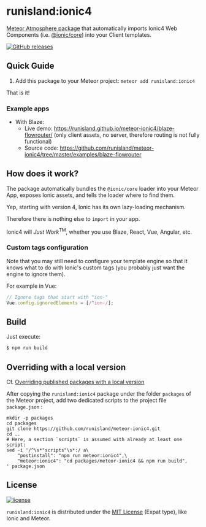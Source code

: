 # runisland:ionic4

[Meteor Atmosphere package](https://atmospherejs.com/runisland/ionic4) that automatically imports Ionic4 Web Components (i.e. [@ionic/core](https://www.npmjs.com/package/@ionic/core)) into your Client templates.

[![GitHub releases](https://img.shields.io/github/release/runisland/meteor-ionic4.svg?label=GitHub)](https://github.com/runisland/meteor-ionic4/releases)


## Quick Guide

1. Add this package to your Meteor project: `meteor add runisland:ionic4`

That is it!


### Example apps

- With Blaze:
  - Live demo: https://runisland.github.io/meteor-ionic4/blaze-flowrouter/ (only client assets, no server, therefore routing is not fully functional)
  - Source code: https://github.com/runisland/meteor-ionic4/tree/master/examples/blaze-flowrouter


## How does it work?

The package automatically bundles the `@ionic/core` loader into your Meteor App, exposes Ionic assets, and tells the loader where to find them.

Yep, starting with version 4, Ionic has its own lazy-loading mechanism.

Therefore there is nothing else to `import` in your app.

Ionic4 will _Just Work_<sup>TM</sup>, whether you use Blaze, React, Vue, Angular, etc.


### Custom tags configuration

Note that you may still need to configure your template engine so that it knows what to do with Ionic's custom tags (you probably just want the engine to ignore them).

For example in Vue:
```javascript
// Ignore tags that start with "ion-"
Vue.config.ignoredElements = [/^ion-/];
```


## Build

Just execute:
```bash
$ npm run build
```

## Overriding with a local version

Cf. [Overriding published packages with a local version](https://guide.meteor.com/writing-atmosphere-packages.html#overriding-atmosphere-packages)

After copying the `runisland:ionic4` package under the folder `packages` of the Meteor project, add two dedicated scripts to the project file `package.json` :

```
mkdir -p packages
cd packages
git clone https://github.com/runisland/meteor-ionic4.git
cd ..
# Here, a section `scripts` is assumed with already at least one script:
sed -i '/^\s*"scripts"\s*:/ a\
    "postinstall": "npm run meteor:ionic4",\
    "meteor:ionic4": "cd packages/meteor-ionic4 && npm run build",
' package.json
```

## License

[![license](https://img.shields.io/github/license/runisland/meteor-ionic4.svg)](LICENSE)

`runisland:ionic4` is distributed under the [MIT License](http://choosealicense.com/licenses/mit/) (Expat type), like Ionic and Meteor.

